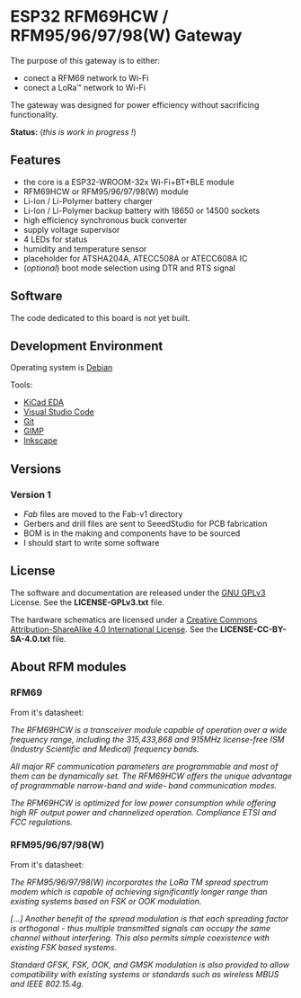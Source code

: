 
# ESP32 RFM69HCW / RFM95/96/97/98(W) Gateway

The purpose of this gateway is to either:

- conect a RFM69 network to Wi-Fi
- conect a LoRa&trade; network to Wi-Fi

The gateway was designed for power efficiency without sacrificing functionality.

**Status:** (*this is work in progress !*)

## Features

- the core is a ESP32-WROOM-32x Wi-Fi+BT+BLE module
- RFM69HCW or RFM95/96/97/98(W) module
- Li-Ion / Li-Polymer battery charger
- Li-Ion / Li-Polymer backup battery with 18650 or 14500 sockets
- high efficiency synchronous buck converter
- supply voltage supervisor
- 4 LEDs for status
- humidity and temperature sensor
- placeholder for ATSHA204A, ATECC508A or ATECC608A IC
- (*optional*) boot mode selection using DTR and RTS signal

## Software

The code dedicated to this board is not yet built.

## Development Environment

Operating system is [Debian](https://www.debian.org/)

Tools:

- [KiCad EDA](http://kicad-pcb.org/)
- [Visual Studio Code](https://code.visualstudio.com/)
- [Git](https://git-scm.com/)
- [GIMP](https://www.gimp.org/)
- [Inkscape](https://inkscape.org/en/)

## Versions

### Version 1

- *Fab* files are moved to the Fab-v1 directory
- Gerbers and drill files are sent to SeeedStudio for PCB fabrication
- BOM is in the making and components have to be sourced
- I should start to write some software

## License

The software and documentation are released under the [GNU GPLv3](http://www.gnu.org/licenses/gpl-3.0.html) License. See the __LICENSE-GPLv3.txt__ file.

The hardware schematics are licensed under a [Creative Commons Attribution-ShareAlike 4.0 International License](http://creativecommons.org/licenses/by-sa/4.0/).
See the __LICENSE-CC-BY-SA-4.0.txt__ file.

## About RFM modules

### RFM69

From it's datasheet:

*The RFM69HCW is a transceiver module capable of operation over a wide frequency range, including the 315,433,868 and 915MHz license-free ISM (Industry Scientific and Medical) frequency bands.*

*All major RF communication parameters are programmable and most of them can be dynamically set. The RFM69HCW offers the unique advantage of programmable narrow-band and wide- band communication modes.*

*The RFM69HCW is optimized for low power consumption while offering high RF output power and channelized operation. Compliance ETSI and FCC regulations.*

### RFM95/96/97/98(W)

From it's datasheet:

*The RFM95/96/97/98(W) incorporates the LoRa TM spread spectrum modem which is capable of achieving significantly longer range than existing systems based on FSK or OOK modulation.*

*[...] Another benefit of the spread modulation is that each spreading factor is orthogonal - thus multiple transmitted signals can occupy the same channel without interfering. This also permits simple coexistence with existing FSK based systems.*

*Standard GFSK, FSK, OOK, and GMSK modulation is also provided to allow compatibility with existing systems or standards such as wireless MBUS and IEEE 802.15.4g.*

